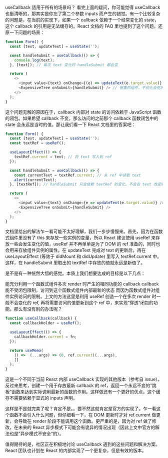 useCallback 适用于所有的场景吗？
看完上面的疑问，你可能觉得 useCallback 也挺清晰的，那其实是你忘了第二个参数 inputs 而产生的错觉。有一个比较复杂的问题是，在当前的实现下，如果一个 callback 依赖于一个经常变化的 state，这个 callback 的引用是无法缓存的。React 文档的 FAQ 里也提到了这个问题，还原一下问题的场景：

  ```javascript
  function Form() {
    const [text, updateText] = useState('');

    const handleSubmit = useCallback(() => {
      console.log(text);
    }, [text]); // 每次 text 变化时 handleSubmit 都会变

    return (
      <>
        <input value={text} onChange={(e) => updateText(e.target.value)} />
        <ExpensiveTree onSubmit={handleSubmit} /> // 很重的组件，不优化会死的那种
      </>
    );
  }
  ```
这个问题无解的原因在于，callback 内部对 state 的访问依赖于 JavaScript 函数的闭包。如果希望 callback 不变，那么访问的之前那个 callback 函数闭包中的 state 会永远是当时的值。那让我们看一下 React 文档里的答案吧：

  ```javascript
  function Form() {
    const [text, updateText] = useState('');
    const textRef = useRef();

    useLayoutEffect(() => {
      textRef.current = text; // 将 text 写入到 ref
    });

    const handleSubmit = useCallback(() => {
      const currentText = textRef.current; // 从 ref 中读取 text
      alert(currentText);
    }, [textRef]); // handleSubmit 只会依赖 textRef 的变化。不会在 text 改变时更新

    return (
      <>
        <input value={text} onChange={e => updateText(e.target.value)} />
        <ExpensiveTree onSubmit={handleSubmit} />
      </>
    );
  }
  ```
文档里给出的解法乍一看可能不太好理解，我们一步步慢慢来。首先，因为在函数式组件里没有了 this 来存放一些实例的变量，所以 React 建议使用 useRef 来存放一些会发生变化的值，useRef 并不再单单是为了 DOM 的 ref 准备的，同时也会用来存放组件实例的属性。在 updateText 完成对 text 的更新后，再在 useLayoutEffect (等效于 didMount 和 didUpdate) 里写入 textRef.current 中。这样，在 handleSubmit 里取出的 textRef 中存放的值就永远是新值了。

是不是有一种恍然大悟的感觉。本质上我们想要达成的目标是以下几点：

能充分利用一个函数式组件多次 render 时产生的相同功能的 callback
callback 能不受闭包限制，访问到这个函数式组件内部最新的状态
而因为函数式组件对组件实例访问的限制。上文的方法这里是利用 useRef 创造一个在多次 render 时一般不会变化的 ref, 再将需要访问的值更新到这个 ref 中，来实现”穿透“闭包的功能。那么有没有别的办法呢？

  ```javascript
  function useCallback(callback) {
    const callbackHolder = useRef();

    useLayoutEffect(() => {
      callbackHolder.current = fn;
    });

    return useMemo(
      () =>  (...args) => (0, ref.current)(...args),
      []
    );
  }
  ```
这是一个不同于当前 React 内部 useCallback 实现的其他版本（参考自 issue）。反过来思考，创建一个用于存放最新 callback 的 ref，返回一个永远不变的”跳板“函数来达到实际调用最新的函数的作用。这样做还有一个更好的优点，这个缓存不需要依赖于显式的 inputs 声明，

这样是不是就完美了呢？肯定不是。。要不然这就肯定是官方的实现了。乍一看这个函数不会引入什么问题，但仔细看一下，在 DOM 更新时才对 ref.current 做更新，会导致在 render 阶段不能调用这个函数。更严重的是，因为对 ref 做了修改，在未来的 React 异步模式下可能会有诡异的情况出现（因此上文中官方的解法也是”异步模式不安全“的）。

值得期待的是，社区正在积极地讨论 useCallback 遇到的这些问题和解决方案。React 团队也计划在 React 的内部实现了一个更复杂，但是有效的版本。